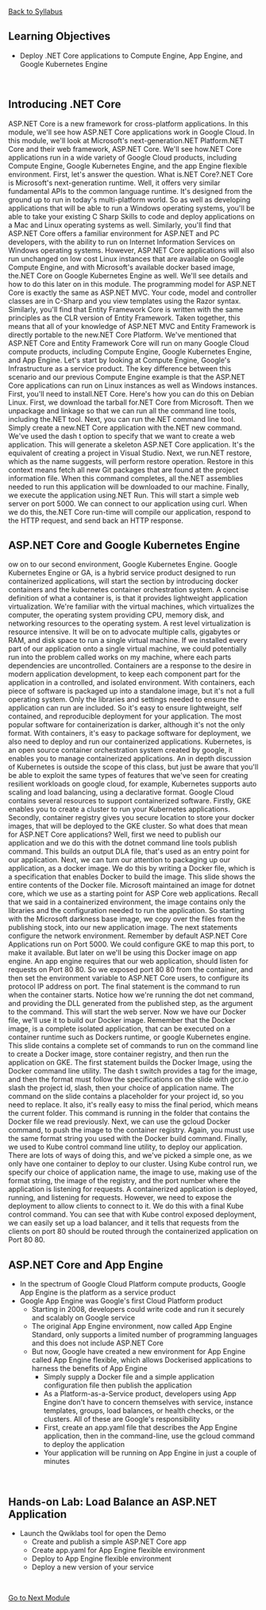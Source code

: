 [Back to Syllabus](/README.md#course-syllabus)

## Learning Objectives
- Deploy .NET Core applications to Compute Engine, App Engine, and Google Kubernetes Engine
<br>

## Introducing .NET Core
ASP.NET Core is a new framework for cross-platform applications. In this module, we'll see how ASP.NET Core applications work in Google Cloud. In this module, we'll look at Microsoft's next-generation.NET Platform.NET Core and their web framework, ASP.NET Core. We'll see how.NET Core applications run in a wide variety of Google Cloud products, including Compute Engine, Google Kubernetes Engine, and the app Engine flexible environment. First, let's answer the question. What is.NET Core?.NET Core is Microsoft's next-generation runtime. Well, it offers very similar fundamental APIs to the common language runtime. It's designed from the ground up to run in today's multi-platform world. So as well as developing applications that will be able to run a Windows operating systems, you'll be able to take your existing C Sharp Skills to code and deploy applications on a Mac and Linux operating systems as well. Similarly, you'll find that ASP.NET Core offers a familiar environment for ASP.NET and PC developers, with the ability to run on Internet Information Services on Windows operating systems. However, ASP.NET Core applications will also run unchanged on low cost Linux instances that are available on Google Compute Engine, and with Microsoft's available docker based image, the.NET Core on Google Kubernetes Engine as well. We'll see details and how to do this later on in this module. The programming model for ASP.NET Core is exactly the same as ASP.NET MVC. Your code, model and controller classes are in C-Sharp and you view templates using the Razor syntax. Similarly, you'll find that Entity Framework Core is written with the same principles as the CLR version of Entity Framework. Taken together, this means that all of your knowledge of ASP.NET MVC and Entity Framework is directly portable to the new.NET Core Platform. We've mentioned that ASP.NET Core and Entity Framework Core will run on many Google Cloud compute products, including Compute Engine, Google Kubernetes Engine, and App Engine. Let's start by looking at Compute Engine, Google's Infrastructure as a service product. The key difference between this scenario and our previous Compute Engine example is that the ASP.NET Core applications can run on Linux instances as well as Windows instances. First, you'll need to install.NET Core. Here's how you can do this on Debian Linux. First, we download the tarball for.NET Core from Microsoft. Then we unpackage and linkage so that we can run all the command line tools, including the.NET tool. Next, you can run the.NET command line tool. Simply create a new.NET Core application with the.NET new command. We've used the dash t option to specify that we want to create a web application. This will generate a skeleton ASP.NET Core application. It's the equivalent of creating a project in Visual Studio. Next, we run.NET restore, which as the name suggests, will perform restore operation. Restore in this context means fetch all new Git packages that are found at the project information file. When this command completes, all the.NET assemblies needed to run this application will be downloaded to our machine. Finally, we execute the application using.NET Run. This will start a simple web server on port 5000. We can connect to our application using curl. When we do this, the.NET Core run-time will compile our application, respond to the HTTP request, and send back an HTTP response. <br>

## ASP.NET Core and Google Kubernetes Engine 
ow on to our second environment, Google Kubernetes Engine. Google Kubernetes Engine or GA, is a hybrid service product designed to run containerized applications, will start the section by introducing docker containers and the kubernetes container orchestration system. A concise definition of what a container is, is that it provides lightweight application virtualization. We're familiar with the virtual machines, which virtualizes the computer, the operating system providing CPU, memory disk, and networking resources to the operating system. A rest level virtualization is resource intensive. It will be on to advocate multiple calls, gigabytes or RAM, and disk space to run a single virtual machine. If we installed every part of our application onto a single virtual machine, we could potentially run into the problem called works on my machine, where each parts dependencies are uncontrolled. Containers are a response to the desire in modern application development, to keep each component part for the application in a controlled, and isolated environment. With containers, each piece of software is packaged up into a standalone image, but it's not a full operating system. Only the libraries and settings needed to ensure the application can run are included. So it's easy to ensure lightweight, self contained, and reproducible deployment for your application. The most popular software for containerization is darker, although it's not the only format. With containers, it's easy to package software for deployment, we also need to deploy and run our containerized applications. Kubernetes, is an open source container orchestration system created by google, it enables you to manage containerized applications. An in depth discussion of Kubernetes is outside the scope of this class, but just be aware that you'll be able to exploit the same types of features that we've seen for creating resilient workloads on google cloud, for example, Kubernetes supports auto scaling and load balancing, using a declarative format. Google Cloud contains several resources to support containerized software. Firstly, GKE enables you to create a cluster to run your Kubernetes applications. Secondly, container registry gives you secure location to store your docker images, that will be deployed to the GKE cluster. So what does that mean for ASP.NET Core applications? Well, first we need to publish our application and we do this with the dotnet command line tools publish command. This builds an output DLA file, that's used as an entry point for our application. Next, we can turn our attention to packaging up our application, as a docker image. We do this by writing a Docker file, which is a specification that enables Docker to build the image. This slide shows the entire contents of the Docker file. Microsoft maintained an image for dotnet core, which we use as a starting point for ASP Core web applications. Recall that we said in a containerized environment, the image contains only the libraries and the configuration needed to run the application. So starting with the Microsoft darkness base image, we copy over the files from the publishing stock, into our new application image. The next statements configure the network environment. Remember by default ASP.NET Core Applications run on Port 5000. We could configure GKE to map this port, to make it available. But later on we'll be using this Docker image on app engine. An app engine requires that our web application, should listen for requests on Port 80 80. So we exposed port 80 80 from the container, and then set the environment variable to ASP.NET Core users, to configure its protocol IP address on port. The final statement is the command to run when the container starts. Notice how we're running the dot net command, and providing the DLL generated from the published step, as the argument to the command. This will start the web server. Now we have our Docker file, we'll use it to build our Docker image. Remember that the Docker image, is a complete isolated application, that can be executed on a container runtime such as Dockers runtime, or google Kubernetes engine. This slide contains a complete set of commands to run on the command line to create a Docker image, store container registry, and then run the application on GKE. The first statement builds the Docker Image, using the Docker command line utility. The dash t switch provides a tag for the image, and then the format must follow the specifications on the slide with gcr.io slash the project id, slash, then your choice of application name. The command on the slide contains a placeholder for your project id, so you need to replace. It also, it's really easy to miss the final period, which means the current folder. This command is running in the folder that contains the Docker file we read previously. Next, we can use the gcloud Docker command, to push the image to the container registry. Again, you must use the same format string you used with the Docker build command. Finally, we used to Kube control command line utility, to deploy our application. There are lots of ways of doing this, and we've picked a simple one, as we only have one container to deploy to our cluster. Using Kube control run, we specify our choice of application name, the image to use, making use of the format string, the image of the registry, and the port number where the application is listening for requests. A containerized application is deployed, running, and listening for requests. However, we need to expose the deployment to allow clients to connect to it. We do this with a final Kube control command. You can see that with Kube control exposed deployment, we can easily set up a load balancer, and it tells that requests from the clients on port 80 should be routed through the containerized application on Port 80 80. <br>

## ASP.NET Core and App Engine
- In the spectrum of Google Cloud Platform compute products, Google App Engine is the platform as a service product
- Google App Engine was Google's first Cloud Platform product
    - Starting in 2008, developers could write code and run it securely and scalably on Google service
    - The original App Engine environment, now called App Engine Standard, only supports a limited number of programming languages and this does not include ASP.NET Core
    - But now, Google have created a new environment for App Engine called App Engine flexible, which allows Dockerised applications to harness the benefits of App Engine
        - Simply supply a Docker file and a simple application configuration file then publish the application
        - As a Platform-as-a-Service product, developers using App Engine don't have to concern themselves with service, instance templates, groups, load balances, or health checks, or the clusters. All of these are Google's responsibility
        - First, create an app.yaml file that describes the App Engine application, then in the command-line, use the gcloud command to deploy the application
        - Your application will be running on App Engine in just a couple of minutes 
<br>

## Hands-on Lab: Load Balance an ASP.NET Application
- Launch the Qwiklabs tool for open the Demo
    - Create and publish a simple ASP.NET Core app
    - Create app.yaml for App Engine flexible environment
    - Deploy to App Engine flexible environment
    - Deploy a new version of your service
<br>

[Go to Next Module](./5_Delivering_Next-Generation_ASP.NET_Core_on_Google_Cloud.md)
